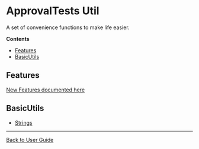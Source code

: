 <a id="top"></a>

# ApprovalTests Util
A set of convenience functions to make life easier.



<!-- START doctoc generated TOC please keep comment here to allow auto update -->
<!-- DON'T EDIT THIS SECTION, INSTEAD RE-RUN doctoc TO UPDATE -->
**Contents**

- [Features](#features)
- [BasicUtils](#basicutils)

<!-- END doctoc generated TOC please keep comment here to allow auto update -->

## Features
[New Features documented here](Features.md#top)

## BasicUtils

* [Strings](StringUtils.md#top)

---

[Back to User Guide](README.md#top)
